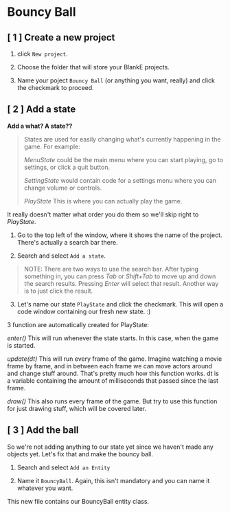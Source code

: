 # Bouncy Ball

## [ 1 ] Create a new project

1. click `New project`.

2. Choose the folder that will store your BlankE projects.

3. Name your poject `Bouncy Ball` (or anything you want, really) and click the checkmark to proceed.

## [ 2 ] Add a state

__Add a what? A state??__

> States are used for easily changing what's currently happening in the game. For example:
> 
> _MenuState_ could be the main menu where you can start playing, go to settings, or click a quit button.
> 
> _SettingState_ would contain code for a settings menu where you can change volume or controls. 
> 
> _PlayState_ This is where you can actually play the game.

 It really doesn't matter what order you do them so we'll skip right to _PlayState_.

 1. Go to the top left of the window, where it shows the name of the project. There's actually a search bar there.

 2. Search and select `Add a state`.

 >NOTE: There are two ways to use the search bar. After typing something in, you can press _Tab_ or _Shift+Tab_ to move up and down the search results. Pressing _Enter_ will select that result. Another way is to just click the result.

 3. Let's name our state `PlayState` and click the checkmark. This will open a code window containing our fresh new state. :)

3 function are automatically created for PlayState: 

_enter()_ This will run whenever the state starts. In this case, when the game is started.

_update(dt)_ This will run every frame of the game. Imagine watching a movie frame by frame, and in between each frame we can move actors around and change stuff around. That's pretty much how this function works. dt is a variable containing the amount of milliseconds that passed since the last frame.

_draw()_ This also runs every frame of the game. But try to use this function for just drawing stuff, which will be covered later.

## [ 3 ] Add the ball

So we're not adding anything to our state yet since we haven't made any objects yet. Let's fix that and make the bouncy ball.

1. Search and select `Add an Entity`

2. Name it `BouncyBall`. Again, this isn't mandatory and you can name it whatever you want.

This new file contains our BouncyBall entity class. 